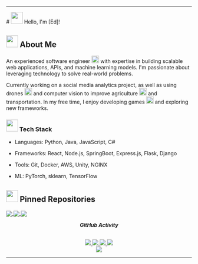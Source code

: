 <hr>
<!-- <h1 align="center">Hi,  I'm  Edward Lampoh</h1>
<h3 align="center">Software Engineering | Bioinformatics | Deep Learning</h3>
<p align="center">
<a href="https://twitter.com/edie_I_AM/" target="blank"><img align="center" src="http://farm6.static.flickr.com/5136/5421259125_ea06d67675_o.png" alt="edward lampoh" height="30" width="40" /></a>
 <a href = "mailto: dredielam@gmail.com"><img align="center" src="https://seeklogo.com/images/G/gmail-new-2020-logo-32DBE11BB4-seeklogo.com.png" height="30" width="40" /></a> -->
<!-- <p align="center">
<a href="https://github.com/edielam">
    <img src="https://readme-typing-svg.demolab.com?font=Georgia&size=18&duration=2500&pause=100&multiline=true&width=500&height=80&lines=Edward+Lampoh;Software+Engineering+%7C+AI+%7C+Data Science;Startups" alt="Typing SVG" />
</a>
</p>
<p align="center">
  <em>
    A Software Engineer with 3 years experience in web application development. Passionate about solving challenging problems with code and building products that make the world a better place. An AI enthusiast with significant practical exposure to various deep learning architectures.
  </em> 
</p> -->
# <img src="https://github.githubassets.com/images/icons/emoji/unicode/1f44b.png" width="32" height="32" /> Hello, I'm [Ed]! 

## <img src="https://github.githubassets.com/images/icons/emoji/unicode/1f4bb.png" width="32" height="32" /> About Me

An experienced software engineer <img src="https://github.githubassets.com/images/icons/emoji/unicode/1f4bb.png" width="20" height="20" /> with expertise in building scalable web applications, APIs, and machine learning models. I'm passionate about leveraging technology to solve real-world problems.

Currently working on a social media analytics project, as well as using drones <img src="https://github.githubassets.com/images/icons/emoji/unicode/1f6f8.png" width="20" height="20" /> and computer vision to improve agriculture <img src="https://github.githubassets.com/images/icons/emoji/unicode/1f33f.png" width="20" height="20" /> and transportation. In my free time, I enjoy developing games <img src="https://github.githubassets.com/images/icons/emoji/unicode/1f3ae.png" width="20" height="20" /> and exploring new frameworks.

### <img src="https://github.githubassets.com/images/icons/emoji/unicode/1f527.png" width="32" height="32" /> Tech Stack

- Languages: Python, Java, JavaScript, C#

- Frameworks: React, Node.js, SpringBoot, Express.js, Flask, Django

- Tools: Git, Docker, AWS, Unity, NGINX

- ML: PyTorch, sklearn, TensorFlow

## <img src="https://github.githubassets.com/images/icons/emoji/unicode/1f4cc.png" width="32" height="32" /> Pinned Repositories

<a href="https://github.com/edielam/Drone-Dispatcher-App">
  <img align="center" src="https://github-readme-stats.vercel.app/api/pin/?username=edielam&repo=Drone-Dispatcher-App" />
</a>

<a href="https://github.com/edielam/Jeflix">
  <img align="center" src="https://github-readme-stats.vercel.app/api/pin/?username=edielam&repo=Jeflix" /> 
</a>

<a href="https://github.com/edielam/Social-Metric-Tracker">
  <img align="center" src="https://github-readme-stats.vercel.app/api/pin/?username=edielam&repo=Social-Metric-Tracker" /> 
</a>

<p align="center"><i><b>GitHub Activity</b></i></p>
 
<p align="center">
<!-- <a href="https://github.com/edielam">
    <img src="https://readme-typing-svg.demolab.com?font=Georgia&size=18&duration=2000&pause=100&multiline=true&width=500&height=80&lines=Edward+Lampoh;Software+Engineer+%7C+Mphil+Student+%7C+Bioinformatics;AI" alt="Typing SVG" />
</a> -->
<br/>

<a href="https://elam.netlify.app">
    <img src="https://img.shields.io/badge/Website-elam.netlify-red?style=flat-square">
</a>  
<a href="https://elam.netlify.app/assets/resume.pdf">
    <img src="https://img.shields.io/badge/PDF-CV-red?style=flat-square&logo=adobe">
</a>  
<a href="https://www.linkedin.com/in/edward-lampoh-a91338b0">
    <img src="https://img.shields.io/badge/-Linkedin-blue?style=flat-square&logo=linkedin">
</a>
<a href="mailto:dredielam@gmail.com">
    <img src="https://img.shields.io/badge/-Email-red?style=flat-square&logo=gmail&logoColor=white">
</a>


<br/> 


<a href="https://github.com/edielam">
    <img src="https://github-stats-alpha.vercel.app/api?username=edielam&cc=22272e&tc=37BCF6&ic=fff&bc=0000">
</a>
<hr>
<br/> 

<!--* 💡 Open to collaborating on projects and innovative ideas.

<!--* 💻 Currently building 2D and 3D games with Unity.

* ⚙️ Looking forward to building software systems for speeding infrastructural development in Africa -->

</p>


